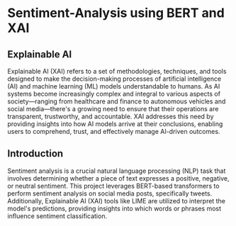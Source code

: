 # Sentiment-Analysis using BERT and XAI


## Explainable AI
Explainable AI (XAI) refers to a set of methodologies, techniques, and tools designed to make the decision-making processes of artificial intelligence (AI) and machine learning (ML) models understandable to humans. As AI systems become increasingly complex and integral to various aspects of society—ranging from healthcare and finance to autonomous vehicles and social media—there's a growing need to ensure that their operations are transparent, trustworthy, and accountable. XAI addresses this need by providing insights into how AI models arrive at their conclusions, enabling users to comprehend, trust, and effectively manage AI-driven outcomes.


## Introduction
Sentiment analysis is a crucial natural language processing (NLP) task that involves determining whether a piece of text expresses a positive, negative, or neutral sentiment. This project leverages BERT-based transformers to perform sentiment analysis on social media posts, specifically tweets. Additionally, Explainable AI (XAI) tools like LIME are utilized to interpret the model's predictions, providing insights into which words or phrases most influence sentiment classification.
